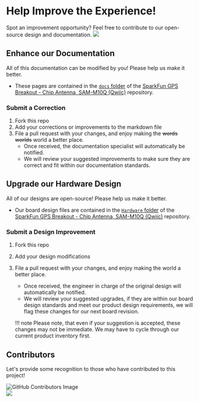 # Help Improve the Experience!
Spot an improvement opportunity? Feel free to contribute to our open-source design and documentation. <a href="https://github.com/sparkfun/SparkFun_u-blox_SAM-M10Q/pulls" alt="Pull Requests"><img src="https://img.shields.io/github/issues-pr/sparkfun/SparkFun_u-blox_SAM-M10Q.svg" /></a>

## Enhance our Documentation
All of this documentation can be modified by you! Please help us make it better.

* These pages are contained in the [`docs` folder](https://github.com/sparkfun/SparkFun_u-blox_SAM-M10Q/tree/main/docs) of the [SparkFun GPS Breakout - Chip Antenna, SAM-M10Q (Qwiic)](https://github.com/sparkfun/SparkFun_u-blox_SAM-M10Q) repository.

### Submit a Correction
1. Fork this repo
2. Add your corrections or improvements to the markdown file
3. File a pull request with your changes, and enjoy making the ~~words~~ ~~worlds~~ world a better place.
	* Once received, the documentation specialist will automatically be notified.
	* We will review your suggested improvements to make sure they are correct and fit within our documentation standards.

## Upgrade our Hardware Design
All of our designs are open-source! Please help us make it better.

* Our board design files are contained in the [`Hardware` folder](https://github.com/sparkfun/SparkFun_u-blox_SAM-M10Q/tree/main/Hardware) of the [SparkFun GPS Breakout - Chip Antenna, SAM-M10Q (Qwiic)](https://github.com/sparkfun/SparkFun_u-blox_SAM-M10Q) repository.

### Submit a Design Improvement
1. Fork this repo
2. Add your design modifications
3. File a pull request with your changes, and enjoy making the world a better place.
	* Once received, the engineer in charge of the original design will automatically be notified.
	* We will review your suggested upgrades, if they are within our board design standards and meet our product design requirements, we will flag these changes for our next board revision.
	
	!!! note
		Please note, that even if your suggestion is accepted, these changes may not be immediate. We may have to cycle through our current product inventory first.

## Contributors
Let's provide some recognition to those who have contributed to this project!

![GitHub Contributors Image](https://contrib.rocks/image?repo=sparkfun/SparkFun_u-blox_SAM-M10Q)
<br>
<a href="https://github.com/sparkfun/SparkFun_u-blox_SAM-M10Q/pulls" alt="Pull Requests"><img src="https://img.shields.io/github/issues-pr/sparkfun/SparkFun_u-blox_SAM-M10Q.svg" /></a>